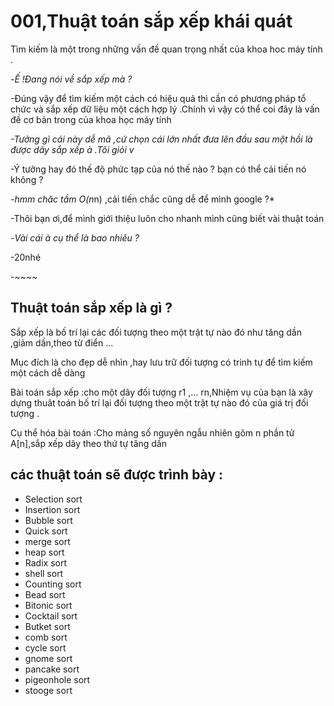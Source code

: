 # 001,Thuật toán sắp xếp khái quát 

Tìm kiếm là một trong những vấn đề quan trọng nhất của khoa hoc máy tính .

-*Ế !Đang nói về sắp xếp mà ?*

-Đúng vậy để tìm kiếm một cách có hiệu quả thì cần có phương pháp tổ chức và sắp xếp dữ liệu một cách hợp lý .Chính vì vậy có thể coi đây là vấn đề cơ bản trong của khoa học máy tính 

*-Tưởng gì cái này dễ mã ,cứ chọn cái lớn nhất đưa lên đầu sau một hồi là được dãy sắp xếp à .Tôi giỏi v* 

-Ý tưởng hay đó thế độ phức tạp của nó thế nào ? bạn có thể cải tiến nó không ?

-*hmm chăc tầm O(n*n)  ,cải tiến chắc cũng dễ để mình google ?*

-Thôi bạn ơi,để mình giới thiệu luôn cho nhanh mình cũng biết vài thuật toán 

-*Vài cái à cụ thể là bao nhiêu ?*

-20nhé

-~~~~

## Thuật toán sắp xếp là gì ?

Sắp xếp là bố trí lại các đối tượng theo một trật tự nào đó như tăng dần ,giảm dần,theo từ điển ...

Mục đích là cho đẹp dễ nhìn ,hay lưu trữ đối tượng có trinh tự để tìm kiếm một cách dễ dàng 

Bài toán sắp xếp :cho một dãy đối tượng r1 ,... rn,Nhiệm vụ của bạn là xây dựng thuât toán bố trí lại đối tượng theo một trật tự nào đó của giá trị đối tượng .

Cụ thể hóa bài toán :Cho mảng số nguyên ngẫu nhiên gôm n phần tử A[n],sắp xếp dãy theo thứ tự tăng dần

## các thuật toán sẽ được trình bày :

+ Selection sort
+ Insertion sort
+ Bubble sort
+ Quick sort 
+ merge sort
+ heap sort
+ Radix sort
+ shell sort
+ Counting sort
+ Bead sort
+ Bitonic sort
+ Cocktail sort
+ Butket sort
+ comb sort
+ cycle sort
+ gnome sort
+ pancake sort
+ pigeonhole sort
+ stooge sort







